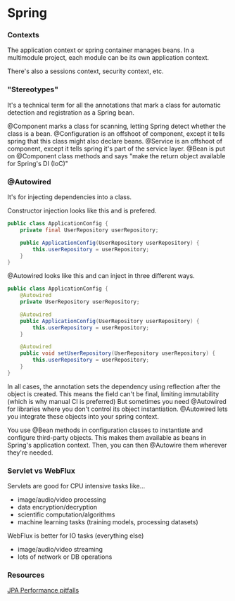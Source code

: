 # Spring

### Contexts

The application context or spring container manages beans. 
In a multimodule project, each module can be its own application context.

There's also a sessions context, security context, etc.

### "Stereotypes"

It's a technical term for all the annotations that mark a class for automatic detection and registration as a Spring bean.

@Component marks a class for scanning, letting Spring detect whether the class is a bean.
@Configuration is an offshoot of component, except it tells spring that this class might also declare beans.
@Service is an offshoot of component, except it tells spring it's part of the service layer.
@Bean is put on @Component class methods and says "make the return object available for Spring's DI (IoC)"

### @Autowired

It's for injecting dependencies into a class.

Constructor injection looks like this and is prefered.

```java
public class ApplicationConfig {
    private final UserRepository userRepository;

    public ApplicationConfig(UserRepository userRepository) {
        this.userRepository = userRepository;
    }
}
```

@Autowired looks like this and can inject in three different ways.

```java
public class ApplicationConfig {
    @Autowired
    private UserRepository userRepository;

    @Autowired
    public ApplicationConfig(UserRepository userRepository) {
        this.userRepository = userRepository;
    }

    @Autowired
    public void setUserRepository(UserRepository userRepository) {
        this.userRepository = userRepository;
    }
}
```

In all cases, the annotation sets the dependency using reflection after the object is created.
This means the field can't be final, limiting immutability (which is why manual CI is preferred)
But sometimes you need @Autowired for libraries where you don't control its object instantiation.
@Autowired lets you integrate these objects into your spring context.

You use @Bean methods in configuration classes to instantiate and configure third-party objects. 
This makes them available as beans in Spring's application context.
Then, you can then @Autowire them wherever they're needed.

### Servlet vs WebFlux

Servlets are good for CPU intensive tasks like...

- image/audio/video processing
- data encryption/decryption
- scientific computation/algorithms
- machine learning tasks (training models, processing datasets)

WebFlux is better for IO tasks (everything else)

- image/audio/video streaming
- lots of network or DB operations

### Resources

[JPA Performance pitfalls](https://medium.com/@majbahbuet08/performance-pitfalls-while-using-spring-data-jpa-and-solutions-to-avoid-them-5eb4ee3fe4ea)
